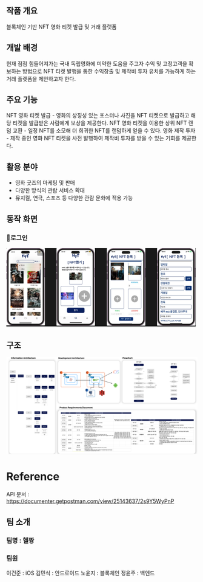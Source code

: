 ## 작품 개요
블록체인 기반 NFT 영화 티켓 발급 및 거래 플랫폼
## 개발 배경
현재 점점 힘들어져가는 국내 독립영화에 미약한 도움을 주고자 수익 및 고정고객을 확보하는 방법으로 NFT 티켓 발행을 통한 수익창출 및 제작비 투자 유치를 가능하게 하는 거래 플랫폼을 제안하고자 한다.
## 주요 기능
NFT 영화 티켓 발급 - 영화의 상징성 있는 포스터나 사진을 NFT 티켓으로 발급하고 해당 티켓을 발급받은 사람에게 보상을 제공한다.
NFT 영화 티켓을 이용한 상위 NFT 랜덤 교환 - 일정 NFT를 소모해 더 희귀한 NFT를 랜덤하게 얻을 수 있다.
영화 제작 투자 - 제작 중인 영화 NFT 티켓을 사전 발행하여 제작비 투자를 받을 수 있는 기회를 제공한다.
## 활용 분야
- 영화 굿즈의 마케팅 및 판매
- 다양한 방식의 관람 서비스 확대
- 뮤지컬, 연극, 스포츠 등 다양한 관람 문화에 적용 가능


## 동작 화면
### 📌로그인  
<img src="https://github.com/alstlr0312/hanproject/blob/main/NFT_UI.png" width="500">


## 구조
<p align="center"><img src="https://github.com/alstlr0312/hanproject/blob/main/app_en.png" alt="구조도"></p>

# Reference
API 문서 : https://documenter.getpostman.com/view/25143637/2s9Y5WyPnP 
## 팀 소개
### 팀명 : 헬짱
### 팀원
이건준 : iOS
김민식 : 안드로이드
노윤지 : 블록체인
정윤주 : 백엔드

